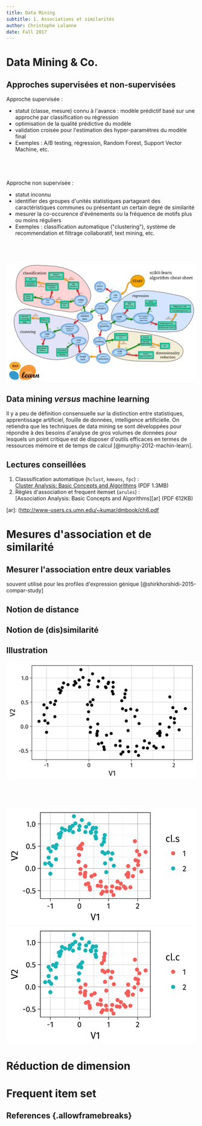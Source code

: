```yaml
---
title: Data Mining
subtitle: 1. Associations et similarités
author: Christophe Lalanne
date: Fall 2017
---
```



# Data Mining & Co.

## Approches supervisées et non-supervisées

Approche supervisée :

- statut (classe, mesure) connu à l'avance : modèle prédictif basé sur une approche par classification ou régression
- optimisation de la qualité prédictive du modèle
- validation croisée pour l'estimation des hyper-paramètres du modèle final
- Exemples : A/B testing, régression, Random Forest, Support Vector Machine, etc.


##  

Approche non supervisée :

- statut inconnu
- identifier des groupes d'unités statistiques partageant des caractéristiques communes ou présentant un certain degré de similarité
- mesurer la co-occurence d'événements ou la fréquence de motifs plus ou moins réguliers
- Exemples : classification automatique ("clustering"), système de recommendation et filtrage collaboratif, text mining, etc.

##  

![Panorama des [techniques de modélisation statistique](http://scikit-learn.org/stable/tutorial/machine_learning_map/) en ML](../assets/img_sklearn.png)



## Data mining *versus* machine learning

Il y a peu de définition consensuelle sur la distinction entre statistiques, apprentissage artificiel, fouille de données, intelligence artificielle. On retiendra que les techniques de data mining se sont développées pour répondre à des besoins d'analyse de gros volumes de données pour lesquels un point critique est de disposer d'outils efficaces en termes de ressources mémoire et de temps de calcul [@murphy-2012-machin-learn].


## Lectures conseillées

1. Classsification automatique (`hclust`, `kmeans`, `fpc`) :  
[Cluster Analysis: Basic Concepts and Algorithms][ca] (PDF 1.3MB) 
2. Règles d'association et frequent itemset (`arules`) :  
[Association Analysis: Basic Concepts and Algorithms][ar] (PDF 612KB)

[ca]: http://www-users.cs.umn.edu/~kumar/dmbook/ch8.pdf
[ar]: (http://www-users.cs.umn.edu/~kumar/dmbook/ch6.pdf

# Mesures d'association et de similarité

## Mesurer l'association entre deux variables


souvent utilisé pour les profiles d'expression génique [@shirkhorshidi-2015-compar-study]

## Notion de distance


## Notion de (dis)similarité


## Illustration

![Jeu de données artificiel : `toy_moon.txt`](../assets/fig_toy-moon.png)

##  

![Single linkage](../assets/fig_toy-moon-hcs.png)
![Complete linkage](../assets/fig_toy-moon-hcc.png)


# Réduction de dimension


# Frequent item set



## References {.allowframebreaks}

